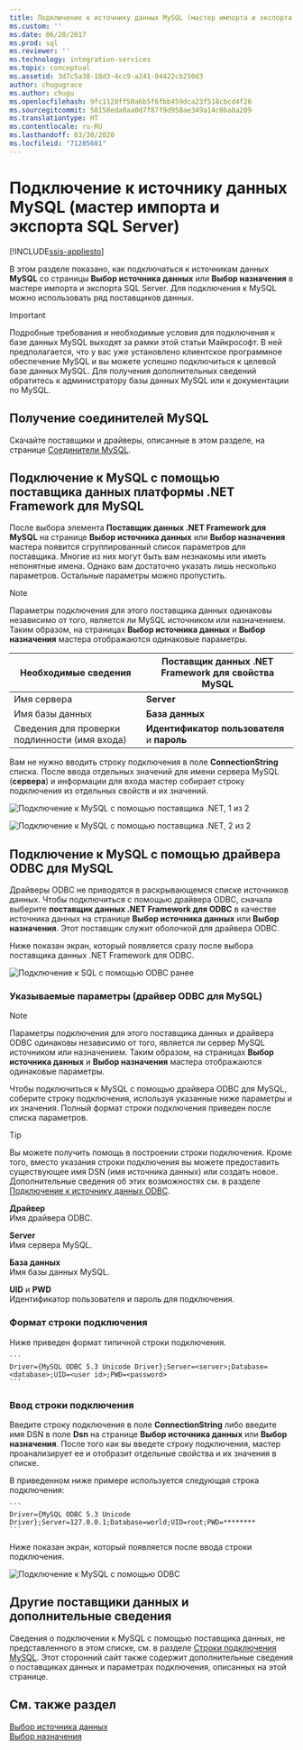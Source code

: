 ```yaml
---
title: Подключение к источнику данных MySQL (мастер импорта и экспорта SQL Server) | Документы Майкрософт
ms.custom: ''
ms.date: 06/20/2017
ms.prod: sql
ms.reviewer: ''
ms.technology: integration-services
ms.topic: conceptual
ms.assetid: 3d7c5a38-18d3-4cc9-a241-04422cb250d3
author: chugugrace
ms.author: chugu
ms.openlocfilehash: 9fc1128ff50a6b5f6fbb459dca23f518cbcd4f26
ms.sourcegitcommit: 58158eda0aa0d7f87f9d958ae349a14c0ba8a209
ms.translationtype: HT
ms.contentlocale: ru-RU
ms.lasthandoff: 03/30/2020
ms.locfileid: "71285681"
---
```

# <a name="connect-to-a-mysql-data-source-sql-server-import-and-export-wizard"></a>Подключение к источнику данных MySQL (мастер импорта и экспорта SQL Server)

[!INCLUDE[ssis-appliesto](../../includes/ssis-appliesto-ssvrpluslinux-asdb-asdw-xxx.md)]


В этом разделе показано, как подключаться к источникам данных **MySQL** со страницы **Выбор источника данных** или **Выбор назначения** в мастере импорта и экспорта SQL Server. Для подключения к MySQL можно использовать ряд поставщиков данных.

> [!IMPORTANT]
> Подробные требования и необходимые условия для подключения к базе данных MySQL выходят за рамки этой статьи Майкрософт. В ней предполагается, что у вас уже установлено клиентское программное обеспечение MySQL и вы можете успешно подключиться к целевой базе данных MySQL. Для получения дополнительных сведений обратитесь к администратору базы данных MySQL или к документации по MySQL.

## <a name="get-the-mysql-connectors"></a>Получение соединителей MySQL
Скачайте поставщики и драйверы, описанные в этом разделе, на странице [Соединители MySQL](https://dev.mysql.com/downloads/connector/).

## <a name="connect-to-mysql-with-the-net-framework-data-provider-for-mysql"></a>Подключение к MySQL с помощью поставщика данных платформы .NET Framework для MySQL
После выбора элемента **Поставщик данных .NET Framework для MySQL** на странице **Выбор источника данных** или **Выбор назначения** мастера появится сгруппированный список параметров для поставщика. Многие из них могут быть вам незнакомы или иметь непонятные имена. Однако вам достаточно указать лишь несколько параметров. Остальные параметры можно пропустить.

> [!NOTE]
> Параметры подключения для этого поставщика данных одинаковы независимо от того, является ли MySQL источником или назначением. Таким образом, на страницах **Выбор источника данных** и **Выбор назначения** мастера отображаются одинаковые параметры.

|Необходимые сведения|Поставщик данных .NET Framework для свойства MySQL|
|---|---|
|Имя сервера|**Server**|
|Имя базы данных|**База данных**|
|Сведения для проверки подлинности (имя входа)|**Идентификатор пользователя** и **пароль**|

Вам не нужно вводить строку подключения в поле **ConnectionString** списка. После ввода отдельных значений для имени сервера MySQL (**сервера**) и информации для входа мастер собирает строку подключения из отдельных свойств и их значений. 

![Подключение к MySQL с помощью поставщика .NET, 1 из 2](../../integration-services/import-export-data/media/connect-to-mysql-with-the-net-provider-1-of-2.png)

![Подключение к MySQL с помощью поставщика .NET, 2 из 2](../../integration-services/import-export-data/media/connect-to-mysql-with-the-net-provider-2-of-2.png)

## <a name="connect-to-mysql-with-the-mysql-odbc-driver"></a>Подключение к MySQL с помощью драйвера ODBC для MySQL
Драйверы ODBC не приводятся в раскрывающемся списке источников данных. Чтобы подключиться с помощью драйвера ODBC, сначала выберите **поставщик данных .NET Framework для ODBC** в качестве источника данных на странице **Выбор источника данных** или **Выбор назначения**. Этот поставщик служит оболочкой для драйвера ODBC.

Ниже показан экран, который появляется сразу после выбора поставщика данных .NET Framework для ODBC.

![Подключение к SQL с помощью ODBC ранее](../../integration-services/import-export-data/media/connect-to-sql-with-odbc-before.jpg)

### <a name="options-to-specify-mysql-odbc-driver"></a>Указываемые параметры (драйвер ODBC для MySQL)

> [!NOTE]
> Параметры подключения для этого поставщика данных и драйвера ODBC одинаковы независимо от того, является ли сервер MySQL источником или назначением. Таким образом, на страницах **Выбор источника данных** и **Выбор назначения** мастера отображаются одинаковые параметры.

Чтобы подключиться к MySQL с помощью драйвера ODBC для MySQL, соберите строку подключения, используя указанные ниже параметры и их значения. Полный формат строки подключения приведен после списка параметров.

> [!TIP]
> Вы можете получить помощь в построении строки подключения. Кроме того, вместо указания строки подключения вы можете предоставить существующее имя DSN (имя источника данных) или создать новое. Дополнительные сведения об этих возможностях см. в разделе [Подключение к источнику данных ODBC](../../integration-services/import-export-data/connect-to-an-odbc-data-source-sql-server-import-and-export-wizard.md).

**Драйвер**  
Имя драйвера ODBC.

**Server**  
Имя сервера MySQL. 

**База данных**  
Имя базы данных MySQL.

**UID** и **PWD**   
Идентификатор пользователя и пароль для подключения.

### <a name="connection-string-format"></a>Формат строки подключения
Ниже приведен формат типичной строки подключения.

    ```
    Driver={MySQL ODBC 5.3 Unicode Driver};Server=<server>;Database=<database>;UID=<user id>;PWD=<password>
    ```

### <a name="enter-the-connection-string"></a>Ввод строки подключения
Введите строку подключения в поле **ConnectionString** либо введите имя DSN в поле **Dsn** на странице **Выбор источника данных** или **Выбор назначения**. После того как вы введете строку подключения, мастер проанализирует ее и отобразит отдельные свойства и их значения в списке.

В приведенном ниже примере используется следующая строка подключения:

    ```
    Driver={MySQL ODBC 5.3 Unicode Driver};Server=127.0.0.1;Database=world;UID=root;PWD=********
    ```

Ниже показан экран, который появляется после ввода строки подключения.

![Подключение к MySQL с помощью ODBC](../../integration-services/import-export-data/media/connect-to-mysql-with-odbc.png)

## <a name="other-data-providers-and-more-info"></a>Другие поставщики данных и дополнительные сведения
Сведения о подключении к MySQL с помощью поставщика данных, не представленного в этом списке, см. в разделе [Строки подключения MySQL](https://www.connectionstrings.com/mysql/). Этот сторонний сайт также содержит дополнительные сведения о поставщиках данных и параметрах подключения, описанных на этой странице.

## <a name="see-also"></a>См. также раздел
[Выбор источника данных](../../integration-services/import-export-data/choose-a-data-source-sql-server-import-and-export-wizard.md)  
[Выбор назначения](../../integration-services/import-export-data/choose-a-destination-sql-server-import-and-export-wizard.md)

